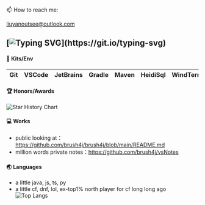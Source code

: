 <!--
**brush4j/brush4j** is a ✨ _special_ ✨ repository because its `README.md` (this file) appears on your GitHub profile.

Here are some ideas to get you started:

- 🔭 I’m currently working on ...
- 🌱 I’m currently learning ...
- 👯 I’m looking to collaborate on ...
- 🤔 I’m looking for help with ...
- 💬 Ask me about ...
- 📫 How to reach me: ...
- 😄 Pronouns: ...
- ⚡ Fun fact: ...
- Hi there 👋
-->
📫 How to reach me: <p>liuyanoutsee@outlook.com</p>

[![Typing SVG](https://readme-typing-svg.demolab.com?font=Exo+2&size=28&pause=1000&vCenter=true&width=700&lines=requirements+and+ideas+are+the+origin+of+programming...)](https://git.io/typing-svg)
---
#### 🔭 Kits/Env
| Git | VSCode | JetBrains | Gradle | Maven | HeidiSql | WindTerm | RedisInsight | VMware | Centos | Docker | K8S |
| ----------- | ----------- | ----------- | ----------- | ----------- | ----------- | ----------- | ----------- | ----------- | ----------- | ----------- | ----------- |

#### 🏆 Honors/Awards

<picture>
  <img
    alt="Star History Chart"
    src="https://api.star-history.com/svg?repos=brush4j/data-desensitization,brush4j/feignx-plugin,brush4j/clear-unused-images-in-markdowns&type=Date&theme=dark"
  />
</picture>

#### 💻 Works
- public looking at：https://github.com/brush4j/brush4j/blob/main/README.md
- million words private notes：https://github.com/brush4j/vsNotes

#### 🌏 Languages
- a little java, js, ts, py
- a little cf, dnf, lol, ex-top1% north player for cf long long ago
![Top Langs](https://github-readme-stats.vercel.app/api/top-langs/?username=brush4j&layout=compact)
